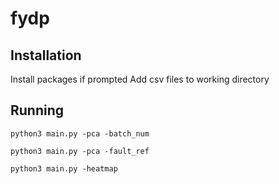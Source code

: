 # fydp

## Installation

Install packages if prompted
Add csv files to working directory

## Running

```
python3 main.py -pca -batch_num

python3 main.py -pca -fault_ref

python3 main.py -heatmap
```
